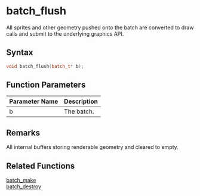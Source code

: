 # batch_flush

All sprites and other geometry pushed onto the batch are converted to draw calls and submit to the underlying graphics API.

## Syntax

```cpp
void batch_flush(batch_t* b);
```

## Function Parameters

Parameter Name | Description
--- | ---
b | The batch.

## Remarks

All internal buffers storing renderable geometry and cleared to empty.

## Related Functions

[batch_make](https://github.com/RandyGaul/cute_framework/tree/master/doc/graphics/batch/batch_make)  
[batch_destroy](https://github.com/RandyGaul/cute_framework/tree/master/doc/graphics/batch/batch_destroy)  
